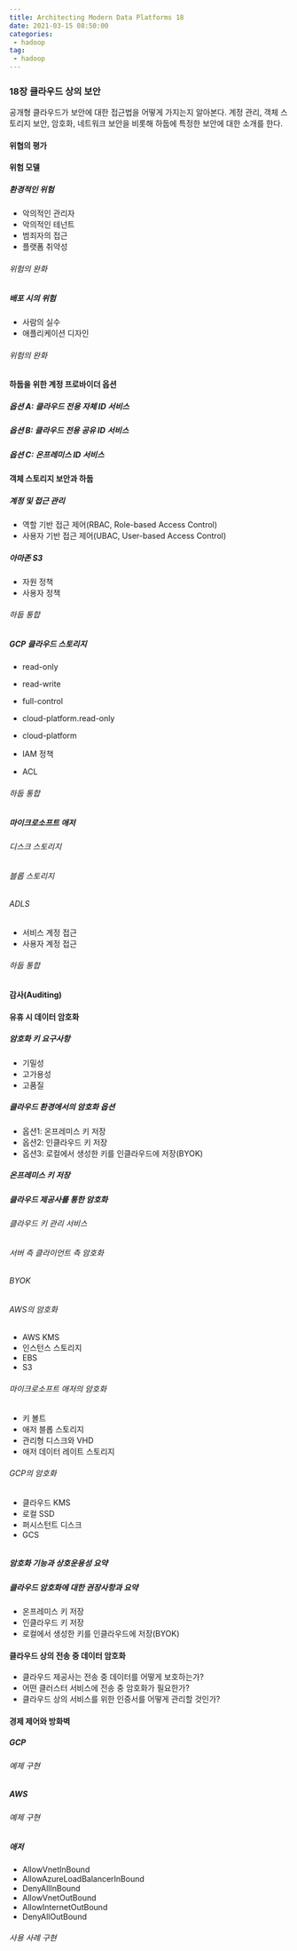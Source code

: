 ```yaml
---
title: Architecting Modern Data Platforms 18
date: 2021-03-15 08:50:00
categories:
 - hadoop
tag:
 - hadoop
---
```


### 18장 클라우드 상의 보안

공개형 클라우드가 보안에 대한 접근법을 어떻게 가지는지 알아본다. 계정 관리, 객체 스토리지 보안, 암호화, 네트워크 보안을 비롯해 하둡에 특정한 보안에 대한 소개를 한다.

<!-- more -->

#### 위협의 평가



#### 위험 모델

##### 환경적인 위험

- 악의적인 관리자
- 악의적인 테넌트
- 범죄자의 접근
- 플랫폼 취약성

###### 위험의 완화



##### 배포 시의 위험

- 사람의 실수
- 애플리케이션 디자인

###### 위험의 완화



#### 하둡을 위한 계정 프로바이더 옵션

##### 옵션 A: 클라우드 전용 자체 ID 서비스

##### 옵션 B: 클라우드 전용 공유 ID 서비스

##### 옵션 C: 온프레미스 ID 서비스



#### 객체 스토리지 보안과 하둡

##### 계정 및 접근 관리

- 역할 기반 접근 제어(RBAC, Role-based Access Control)
- 사용자 기반 접근 제어(UBAC, User-based Access Control)

##### 아마존 S3

- 자원 정책
- 사용자 정책

###### 하둡 통합



##### GCP 클라우드 스토리지

- read-only
- read-write
- full-control
- cloud-platform.read-only
- cloud-platform

- IAM 정책
- ACL



###### 하둡 통합



##### 마이크로소프트 애저

###### 디스크 스토리지

###### 블롭 스토리지

###### ADLS

- 서비스 계정 접근
- 사용자 계정 접근

###### 하둡 통합



#### 감사(Auditing)



#### 유휴 시 데이터 암호화

##### 암호화 키 요구사항

- 기밀성
- 고가용성
- 고품질



##### 클라우드 환경에서의 암호화 옵션

- 옵션1: 온프레미스 키 저장
- 옵션2: 인클라우드 키 저장
- 옵션3: 로컬에서 생성한 키를 인클라우드에 저장(BYOK)



##### 온프레미스 키 저장



##### 클라우드 제공사를 통한 암호화



###### 클라우드 키 관리 서비스

###### 서버 측 클라이언트 측 암호화

###### BYOK

###### AWS의 암호화

- AWS KMS
- 인스턴스 스토리지
- EBS
- S3

###### 마이크로소프트 애저의 암호화

- 키 볼트
- 애저 블롭 스토리지
- 관리형 디스크와 VHD
- 애저 데이터 레이트 스토리지

###### GCP의 암호화

- 클라우드 KMS
- 로컬 SSD
- 퍼시스턴트 디스크
- GCS

###### 

##### 암호화 기능과 상호운용성 요약

##### 클라우드 암호화에 대한 권장사항과 요약

- 온프레미스 키 저장
- 인클라우드 키 저장
- 로컬에서 생성한 키를 인클라우드에 저장(BYOK)



#### 클라우드 상의 전송 중 데이터 암호화

- 클라우드 제공사는 전송 중 데이터를 어떻게 보호하는가?
- 어떤 클러스터 서비스에 전송 중 암호화가 필요한가?
- 클라우드 상의 서비스를 위한 인증서를 어떻게 관리할 것인가?



#### 경제 제어와 방화벽

##### GCP

###### 예제 구현

##### AWS

###### 예제 구현

##### 애저

- AllowVnetInBound
- AllowAzureLoadBalancerInBound
- DenyAllInBound
- AllowVnetOutBound
- AllowInternetOutBound
- DenyAllOutBound

###### 사용 사례 구현